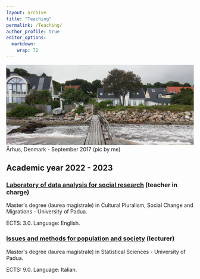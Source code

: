 ```yaml
---
layout: archive
title: "Teaching"
permalink: /Teaching/
author_profile: true
editor_options: 
  markdown: 
    wrap: 72
---
```


<img src="/images/aarhus.jpg"/> Århus, Denmark - September 2017 (pic by
me)

## Academic year 2022 - 2023


### [Laboratory of data analysis for social research](https://en.didattica.unipd.it/off/2021/LM/SU/SU2591/000ZZ/SUQ1094899/N0) (teacher in charge)

Master's degree (laurea magistrale) in Cultural Pluralism, Social Change
and Migrations - University of Padua.

ECTS: 3.0. Language: English.


### [Issues and methods for population and society](https://en.didattica.unipd.it/off/2021/LM/SC/SS1736/000ZZ/SCP4063380/N0) (lecturer)

Master's degree (laurea magistrale) in Statistical Sciences - University
of Padua.

ECTS: 9.0. Language: Italian.
